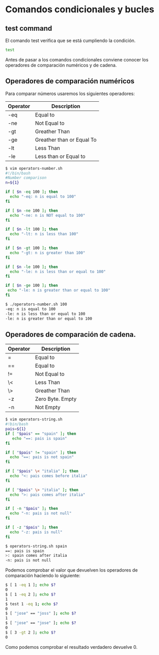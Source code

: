 # Comandos condicionales y bucles
## test command
El comando test verifica que se está cumpliendo la condición.
```bash
test
```
Antes de pasar a los comandos condicionales conviene conocer los operadores de comparación numéricos y de cadena.
## Operadores de comparación numéricos
Para comparar números usaremos los siguientes operadores:

| Operator | Description         |
| -------- | ------------- |
| -eq       | Equal to            |
| -ne       | Not Equal to        |
| -gt       | Greather Than       |
| -ge       | Greather than or Equal To |
| -lt       | Less Than |
| -le       |Less than or Equal to |

```bash
$ vim operators-number.sh
#!/bin/bash
#Number comparison
n=${1}

if [ $n -eq 100 ]; then
  echo "-eq: n is equal to 100"
fi

if [ $n -ne 100 ]; then
  echo "-ne: n is NOT equal to 100"
fi

if [ $n -lt 100 ]; then
  echo "-lt: n is less than 100"
fi

if [ $n -gt 100 ]; then
  echo "-gt: n is greater than 100"
fi

if [ $n -le 100 ]; then
  echo "-le: n is less than or equal to 100"
fi

if [ $n -ge 100 ]; then
 echo "-le: n is greater than or equal to 100"
fi
```

```bash
$ ./operators-number.sh 100
-eq: n is equal to 100
-le: n is less than or equal to 100
-le: n is greater than or equal to 100
```

## Operadores de comparación de cadena.

| Operator | Description |
| -- | -- |
| = | Equal to |
| == | Equal to |
| != | Not Equal to |
| \\< | Less Than |
| \\> | Greather Than |
| -z | Zero Byte. Empty |
| -n | Not Empty |

```bash
$ vim operators-string.sh
#!bin/bash
pais=${1}
if [ "$pais" == "spain" ]; then
   echo "==: pais is spain"
fi

if [ "$pais" != "spain" ]; then
  echo "==: pais is not spain"
fi

if [ "$pais" \< "italia" ]; then
  echo "<: pais comes before italia"
fi

if [ "$pais" \> "italia" ]; then
  echo ">: pais comes after italia"
fi

if [ -n "$pais" ]; then
  echo "-n: pais is not null"
fi

if [ -z "$pais" ]; then
  echo "-z: pais is null"
fi
```

```bash
$ operators-string.sh spain
==: pais is spain
>: spain comes after italia
-n: pais is not null
```

Podemos comprobar el valor que devuelven los operadores de comparación haciendo lo siguiente:
```bash
$ [ 1 -eq 1 ]; echo $?
0
$ [ 1 -eq 2 ]; echo $?
1
$ test 1 -eq 1; echo $?
0
$ [ "jose" == "joss" ]; echo $?
1
$ [ "jose" == "jose" ]; echo $?
0
$ [ 3 -gt 2 ]; echo $?
0
```
Como podemos comprobar el resultado verdadero devuelve 0.
